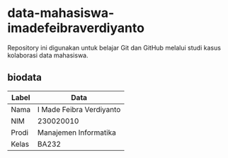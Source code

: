 # data-mahasiswa-imadefeibraverdiyanto
Repository ini digunakan untuk belajar Git dan GitHub melalui studi kasus kolaborasi data mahasiswa.

## biodata
| Label  | Data                        |
|--------|-----------------------------|
| Nama   | I Made Feibra Verdiyanto    |
| NIM    | 230020010                   |
| Prodi  | Manajemen Informatika       |
| Kelas  | BA232                       |
